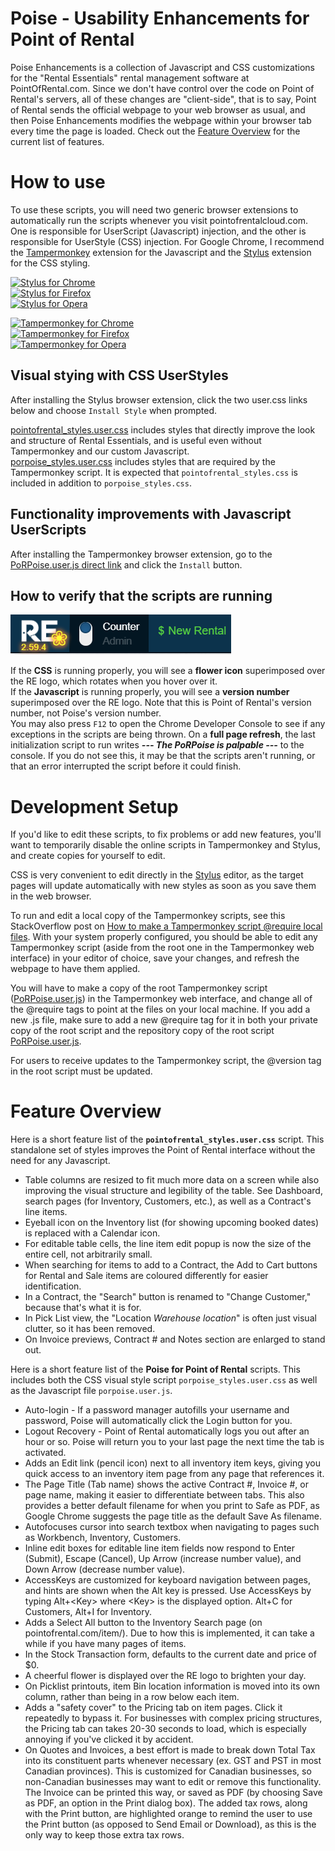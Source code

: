 # Poise - Usability Enhancements for Point of Rental

Poise Enhancements is a collection of Javascript and CSS customizations for the "Rental Essentials" rental management software at PointOfRental.com. Since we don't have control over the code on Point of Rental's servers, all of these changes are "client-side", that is to say, Point of Rental sends the official webpage to your web browser as usual, and then Poise Enhancements modifies the webpage within your browser tab every time the page is loaded. Check out the [Feature Overview](#Feature-Overview) for the current list of features.

# How to use

To use these scripts, you will need two generic browser extensions to automatically run the scripts whenever you visit pointofrentalcloud.com. One is responsible for UserScript (Javascript) injection, and the other is responsible for UserStyle (CSS) injection. For Google Chrome, I recommend the [Tampermonkey] extension for the Javascript and the [Stylus] extension for the CSS styling.

[![Stylus for Chrome](https://img.shields.io/badge/Get_Stylus_for-Chrome-blue.svg)][StylusChrome]<br>
[![Stylus for Firefox](https://img.shields.io/badge/Get_Stylus_for-Firefox-orange.svg)][StylusFirefox]<br>
[![Stylus for Opera](https://img.shields.io/badge/Get_Stylus_for-Opera-red.svg)][StylusOpera]

[![Tampermonkey for Chrome](https://img.shields.io/badge/Get_Tampermonkey_for-Chrome-blue.svg)][TampermonkeyChrome]<br>
[![Tampermonkey for Firefox](https://img.shields.io/badge/Get_Tampermonkey_for-Firefox-orange.svg)][TampermonkeyFirefox]<br>
[![Tampermonkey for Opera](https://img.shields.io/badge/Get_Tampermonkey_for-Opera-red.svg)][TampermonkeyOpera]

## Visual stying with CSS UserStyles
After installing the Stylus browser extension, click the two user.css links below and choose `Install Style` when prompted.

[pointofrental_styles.user.css](../../raw/master/css/pointofrental_styles.user.css) includes styles that directly improve the look and structure of Rental Essentials, and is useful even without Tampermonkey and our custom Javascript.  
[porpoise_styles.user.css](../../raw/master/css/porpoise_styles.user.css) includes styles that are required by the Tampermonkey script. It is expected that `pointofrental_styles.css` is included in addition to `porpoise_styles.css`.

## Functionality improvements with Javascript UserScripts
After installing the Tampermonkey browser extension, go to the [PoRPoise.user.js direct link](../../raw/master/PoRPoise.user.js) and click the `Install` button.

## How to verify that the scripts are running
![Rental Essentials logo with flower and version number](img/RE_flower.png "Rental Essentials logo with flower and version number")

If the **CSS** is running properly, you will see a **flower icon** superimposed over the RE logo, which rotates when you hover over it.  
If the **Javascript** is running properly, you will see a **version number** superimposed over the RE logo. Note that this is Point of Rental's version number, not Poise's version number.  
You may also press `F12` to open the Chrome Developer Console to see if any exceptions in the scripts are being thrown. On a **full page refresh**, the last initialization script to run writes ***--- The PoRPoise is palpable ---*** to the console. If you do not see this, it may be that the scripts aren't running, or that an error interrupted the script before it could finish.

# Development Setup

If you'd like to edit these scripts, to fix problems or add new features, you'll want to temporarily disable the online scripts in Tampermonkey and Stylus, and create copies for yourself to edit.

CSS is very convenient to edit directly in the [Stylus] editor, as the target pages will update automatically with new styles as soon as you save them in the web browser.

To run and edit a local copy of the Tampermonkey scripts, see this StackOverflow post on [How to make a Tampermonkey script @require local files](https://stackoverflow.com/questions/49509874/how-to-update-tampermonkey-script-to-a-local-file-programmatically). With your system properly configured, you should be able to edit any Tampermonkey script (aside from the root one in the Tampermonkey web interface) in your editor of choice, save your changes, and refresh the webpage to have them applied.

You will have to make a copy of the root Tampermonkey script ([PoRPoise.user.js](PoRPoise.user.js)) in the Tampermonkey web interface, and change all of the @require tags to point at the files on your local machine. If you add a new .js file, make sure to add a new @require tag for it in both your private copy of the root script and the repository copy of the root script [PoRPoise.user.js](PoRPoise.user.js).

For users to receive updates to the Tampermonkey script, the @version tag in the root script must be updated.

# Feature Overview

Here is a short feature list of the **`pointofrental_styles.user.css`** script. This standalone set of styles improves the Point of Rental interface without the need for any Javascript.

- Table columns are resized to fit much more data on a screen while also improving the visual structure and legibility of the table. See Dashboard, search pages (for Inventory, Customers, etc.), as well as a Contract's line items.
- Eyeball icon on the Inventory list (for showing upcoming booked dates) is replaced with a Calendar icon.
- For editable table cells, the line item edit popup is now the size of the entire cell, not arbitrarily small.
- When searching for items to add to a Contract, the Add to Cart buttons for Rental and Sale items are coloured differently for easier identification.
- In a Contract, the "Search" button is renamed to "Change Customer," because that's what it is for.
- In Pick List view, the "Location *Warehouse location*" is often just visual clutter, so it has been removed.
- On Invoice previews, Contract # and Notes section are enlarged to stand out.

Here is a short feature list of the **Poise for Point of Rental** scripts. This includes both the CSS visual style script `porpoise_styles.user.css` as well as the Javascript file `porpoise.user.js`.

- Auto-login - If a password manager autofills your username and password, Poise will automatically click the Login button for you.
- Logout Recovery - Point of Rental automatically logs you out after an hour or so. Poise will return you to your last page the next time the tab is activated.
- Adds an Edit link (pencil icon) next to all inventory item keys, giving you quick access to an inventory item page from any page that references it.
- The Page Title (Tab name) shows the active Contract #, Invoice #, or page name, making it easier to differentiate between tabs. This also provides a better default filename for when you print to Safe as PDF, as Google Chrome suggests the page title as the default Save As filename.
- Autofocuses cursor into search textbox when navigating to pages such as Workbench, Inventory, Customers.
- Inline edit boxes for editable line item fields now respond to Enter (Submit), Escape (Cancel), Up Arrow (increase number value), and Down Arrow (decrease number value).
- AccessKeys are customized for keyboard navigation between pages, and hints are shown when the Alt key is pressed. Use AccessKeys by typing Alt+&lt;Key&gt; where &lt;Key&gt; is the displayed option. Alt+C for Customers, Alt+I for Inventory.
- Adds a Select All button to the Inventory Search page (on pointofrental.<span></span>com/item/). Due to how this is implemented, it can take a while if you have many pages of items.
- In the Stock Transaction form, defaults to the current date and price of $0.
- A cheerful flower is displayed over the RE logo to brighten your day.
- On Picklist printouts, item Bin location information is moved into its own column, rather than being in a row below each item.
- Adds a "safety cover" to the Pricing tab on item pages. Click it repeatedly to bypass it. For businesses with complex pricing structures, the Pricing tab can takes 20-30 seconds to load, which is especially annoying if you've clicked it by accident.
- On Quotes and Invoices, a best effort is made to break down Total Tax into its constituent parts whenever necessary (ex. GST and PST in most Canadian provinces). This is customized for Canadian businesses, so non-Canadian businesses may want to edit or remove this functionality. The Invoice can be printed this way, or saved as PDF (by choosing Save as PDF, an option in the Print dialog box). The added tax rows, along with the Print button, are highlighted orange to remind the user to use the Print button (as opposed to Send Email or Download), as this is the only way to keep those extra tax rows.


[Stylus]: https://add0n.com/stylus.html
[StylusChrome]: https://chrome.google.com/webstore/detail/stylus/clngdbkpkpeebahjckkjfobafhncgmne
[StylusFirefox]: https://addons.mozilla.org/en-US/firefox/addon/styl-us/
[StylusOpera]: https://addons.opera.com/en/extensions/details/stylus/

[Tampermonkey]: https://www.tampermonkey.net/
[TampermonkeyChrome]: https://chrome.google.com/webstore/detail/tampermonkey/dhdgffkkebhmkfjojejmpbldmpobfkfo
[TampermonkeyFirefox]: https://addons.mozilla.org/en-US/firefox/addon/tampermonkey/
[TampermonkeyOpera]: https://addons.opera.com/en/extensions/details/tampermonkey-beta/